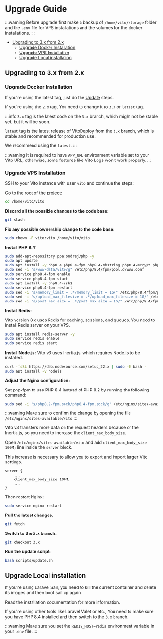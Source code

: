 # Upgrade Guide

:::warning
Before upgrade first make a backup of `/home/vito/storage` folder and the `.env` file for VPS installations and the
volumes for the docker
installations.
:::

- [Upgrading to 3.x from 2.x](#upgrading-to-3x-from-2x)
    - [Upgrade Docker Installation](#upgrade-docker-installation)
    - [Upgrade VPS Installation](#upgrade-vps-installation)
    - [Upgrade Local installation](#upgrade-local-installation)

## Upgrading to 3.x from 2.x

### Upgrade Docker Installation

If you're using the latest tag, just do the [Update](../getting-started/update#update-docker) steps.

If you're using the `2.x` tag, You need to change it to `3.x` or `latest` tag.

:::info
`3.x` tag is the latest code on the `3.x` branch, which might not be stable yet, but it will be soon.

`latest` tag is the latest release of VitoDeploy from the `3.x` branch, which is stable and recommended for production
use.

We recommend using the `latest`.
:::

:::warning
It is required to have `APP_URL` environment variable set to your Vito URL, otherwise, some features like Vito Logs won't work properly.
:::

### Upgrade VPS Installation

SSH to your Vito instance with user `vito` and continue the steps:

Go to the root of the project:

```sh
cd /home/vito/vito
```

**Discard all the possible changes to the code base:**

```sh
git stash
```

**Fix any possible ownership change to the code base:**

```sh
sudo chown -R vito:vito /home/vito/vito
```

**Install PHP 8.4:**

```sh
sudo add-apt-repository ppa:ondrej/php -y
sudo apt update
sudo apt install -y php8.4 php8.4-fpm php8.4-mbstring php8.4-mcrypt php8.4-gd php8.4-xml php8.4-curl php8.4-gettext php8.4-zip php8.4-bcmath php8.4-soap php8.4-redis php8.4-sqlite3 php8.4-intl
sudo sed -i "s/www-data/vito/g" /etc/php/8.4/fpm/pool.d/www.conf
sudo service php8.4-fpm enable
sudo service php8.4-fpm start
sudo apt install -y php8.4-ssh2
sudo service php8.4-fpm restart
sudo sed -i "s/memory_limit = .*/memory_limit = 1G/" /etc/php/8.4/fpm/php.ini
sudo sed -i "s/upload_max_filesize = .*/upload_max_filesize = 1G/" /etc/php/8.4/fpm/php.ini
sudo sed -i "s/post_max_size = .*/post_max_size = 1G/" /etc/php/8.4/fpm/php.ini
```

**Install Redis:**

Vito version 3.x uses Redis for caching, sessions, and queues. You need to install Redis server on your VPS.

```sh
sudo apt install redis-server -y
sudo service redis enable
sudo service redis start
```

**Install Node.js:**
Vito v3 uses Inertia.js, which requires Node.js to be installed.

```sh
curl -fsSL https://deb.nodesource.com/setup_22.x | sudo -E bash -
sudo apt install -y nodejs
```

**Adjust the Nginx configuration:**

Set php-fpm to use PHP 8.4 instead of PHP 8.2 by running the following command:

```sh
sudo sed -i "s/php8.2-fpm.sock/php8.4-fpm.sock/g" /etc/nginx/sites-available/vito
```

:::warning
Make sure to confirm the change by opening the file `/etc/nginx/sites-available/vito`
:::

Vito v3 transfers more data on the request headers because of the Inertia.js, so you need to increase the `client_max_body_size`.

Open `/etc/nginx/sites-available/vito` and add `client_max_body_size 100M;` line inside the `server` block.

This increase is necessary to allow you to export and import larger Vito settings.

```nginx
server {
    ...
    client_max_body_size 100M;
    ...
}
```

Then restart Nginx:

```sh
sudo service nginx restart
```

**Pull the latest changes:**

```sh
git fetch
```

**Switch to the `3.x` branch:**

```sh
git checkout 3.x
```

**Run the update script:**

```sh
bash scripts/update.sh
```

## Upgrade Local installation

If you're using Laravel Sail, you need to kill the current container and delete its images and then boot sail up again.

[Read the installation documentation](../getting-started/installation.mdx#laravel-sail) for more information.

If you're using other tools like Laravel Valet or etc., You need to make sure you have PHP 8.4 installed and then switch
to the `3.x` branch.

:::warning
Make sure you set the `REDIS_HOST=redis` environment variable in your `.env` file.
:::
